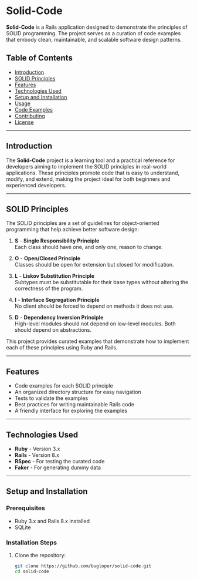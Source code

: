 # Solid-Code

**Solid-Code** is a Rails application designed to demonstrate the principles of SOLID programming. The project serves as a curation of code examples that embody clean, maintainable, and scalable software design patterns.

## Table of Contents

- [Introduction](#introduction)
- [SOLID Principles](#solid-principles)
- [Features](#features)
- [Technologies Used](#technologies-used)
- [Setup and Installation](#setup-and-installation)
- [Usage](#usage)
- [Code Examples](#code-examples)
- [Contributing](#contributing)
- [License](#license)

---

## Introduction

The **Solid-Code** project is a learning tool and a practical reference for developers aiming to implement the SOLID principles in real-world applications. These principles promote code that is easy to understand, modify, and extend, making the project ideal for both beginners and experienced developers.

---

## SOLID Principles

The SOLID principles are a set of guidelines for object-oriented programming that help achieve better software design:

1. **S** - **Single Responsibility Principle**  
   Each class should have one, and only one, reason to change.
   
2. **O** - **Open/Closed Principle**  
   Classes should be open for extension but closed for modification.
   
3. **L** - **Liskov Substitution Principle**  
   Subtypes must be substitutable for their base types without altering the correctness of the program.
   
4. **I** - **Interface Segregation Principle**  
   No client should be forced to depend on methods it does not use.
   
5. **D** - **Dependency Inversion Principle**  
   High-level modules should not depend on low-level modules. Both should depend on abstractions.

This project provides curated examples that demonstrate how to implement each of these principles using Ruby and Rails.

---

## Features

- Code examples for each SOLID principle
- An organized directory structure for easy navigation
- Tests to validate the examples
- Best practices for writing maintainable Rails code
- A friendly interface for exploring the examples
---

## Technologies Used

- **Ruby** - Version 3.x
- **Rails** - Version 8.x
- **RSpec** - For testing the curated code
- **Faker** - For generating dummy data
---

## Setup and Installation

### Prerequisites

- Ruby 3.x and Rails 8.x installed
- SQLite 

### Installation Steps

1. Clone the repository:

   ```bash
   git clone https://github.com/bugloper/solid-code.git
   cd solid-code
   ```
